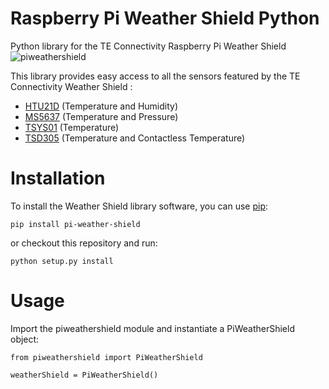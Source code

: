 # Raspberry Pi Weather Shield Python

Python library for the TE Connectivity Raspberry Pi Weather Shield 
![piweathershield](https://cloud.githubusercontent.com/assets/20226823/18578539/e20da908-7bf0-11e6-86df-abaaf46f6a36.jpg)

This library provides easy access to all the sensors featured by the TE Connectivity Weather Shield :
* [HTU21D](http://www.te.com/usa-en/product-CAT-HSC0004.html) (Temperature and Humidity)
* [MS5637](http://www.te.com/usa-en/product-CAT-BLPS0037.html) (Temperature and Pressure)
* [TSYS01](http://www.te.com/usa-en/product-G-NICO-018.html) (Temperature)
* [TSD305](http://www.te.com/usa-en/product-G-TPMO-101.html) (Temperature and Contactless Temperature)


Installation
============

To install the Weather Shield library software, you can use [pip](https://pypi.python.org/pypi/pip):

    pip install pi-weather-shield
    
or checkout this repository and run:

    python setup.py install
    
Usage
=====

Import the piweathershield module and instantiate a PiWeatherShield object:

    from piweathershield import PiWeatherShield

    weatherShield = PiWeatherShield()
